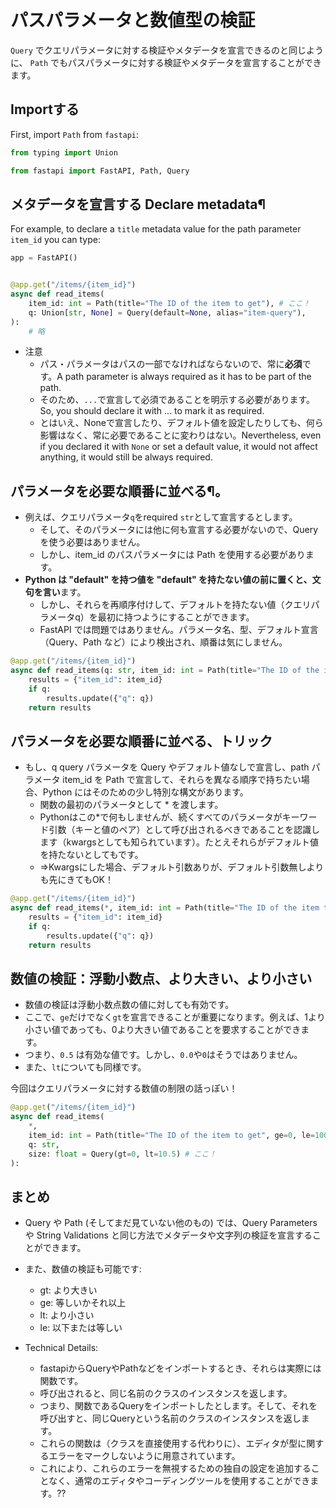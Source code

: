 # パスパラメータと数値型の検証

`Query` でクエリパラメータに対する検証やメタデータを宣言できるのと同じように、 `Path` でもパスパラメータに対する検証やメタデータを宣言することができます。

## Importする

First, import `Path` from `fastapi`:

```python
from typing import Union

from fastapi import FastAPI, Path, Query

```

## メタデータを宣言する Declare metadata¶

For example, to declare a `title` metadata value for the path parameter `item_id` you can type:

```python
app = FastAPI()


@app.get("/items/{item_id}")
async def read_items(
    item_id: int = Path(title="The ID of the item to get"), # ここ！
    q: Union[str, None] = Query(default=None, alias="item-query"),
):
    # 略
```

- 注意
  - パス・パラメータはパスの一部でなければならないので、常に**必須**です。A path parameter is always required as it has to be part of the path.
  - そのため、`...`で宣言して必須であることを明示する必要があります。So, you should declare it with ... to mark it as required.
  - とはいえ、Noneで宣言したり、デフォルト値を設定したりしても、何ら影響はなく、常に必要であることに変わりはない。Nevertheless, even if you declared it with `None` or set a default value, it would not affect anything, it would still be always required.

## パラメータを必要な順番に並べる¶。

- 例えば、クエリパラメータ`q`をrequired `str`として宣言するとします。
  - そして、そのパラメータには他に何も宣言する必要がないので、Queryを使う必要はありません。
  - しかし、item_id のパスパラメータには Path を使用する必要があります。
- **Python は "default" を持つ値を "default" を持たない値の前に置くと、文句を言い**ます。
  - しかし、それらを再順序付けして、デフォルトを持たない値（クエリパラメータq）を最初に持つようにすることができます。
  - FastAPI では問題ではありません。パラメータ名、型、デフォルト宣言（Query、Path など）により検出され、順番は気にしません。

```python
@app.get("/items/{item_id}")
async def read_items(q: str, item_id: int = Path(title="The ID of the item to get")): # ここ！
    results = {"item_id": item_id}
    if q:
        results.update({"q": q})
    return results
```

## パラメータを必要な順番に並べる、トリック

- もし、q query パラメータを Query やデフォルト値なしで宣言し、path パラメータ item_id を Path で宣言して、それらを異なる順序で持ちたい場合、Python にはそのための少し特別な構文があります。
  - 関数の最初のパラメータとして \* を渡します。
  - Pythonはこの\*で何もしませんが、続くすべてのパラメータがキーワード引数（キーと値のペア）として呼び出されるべきであることを認識します（kwargsとしても知られています）。たとえそれらがデフォルト値を持たないとしてもです。
  - =>Kwargsにした場合、デフォルト引数ありが、デフォルト引数無しよりも先にきてもOK！

```python
@app.get("/items/{item_id}")
async def read_items(*, item_id: int = Path(title="The ID of the item to get"), q: str): # ここ！
    results = {"item_id": item_id}
    if q:
        results.update({"q": q})
    return results
```

## 数値の検証：浮動小数点、より大きい、より小さい

- 数値の検証は浮動小数点数の値に対しても有効です。
- ここで、`ge`だけでなく`gt`を宣言できることが重要になります。例えば、1より小さい値であっても、0より大きい値であることを要求することができます。
- つまり、`0.5` は有効な値です。しかし、`0.0`や`0`はそうではありません。
- また、`lt`についても同様です。

今回はクエリパラメータに対する数値の制限の話っぽい！

```python
@app.get("/items/{item_id}")
async def read_items(
    *,
    item_id: int = Path(title="The ID of the item to get", ge=0, le=1000),
    q: str,
    size: float = Query(gt=0, lt=10.5) # ここ！
):
```

## まとめ
- Query や Path (そしてまだ見ていない他のもの) では、Query Parameters や String Validations と同じ方法でメタデータや文字列の検証を宣言することができます。
- また、数値の検証も可能です:
  - gt: より大きい
  - ge: 等しいかそれ以上
  - lt: より小さい
  - le: 以下または等しい

- Technical Details:
  - fastapiからQueryやPathなどをインポートするとき、それらは実際には関数です。
  - 呼び出されると、同じ名前のクラスのインスタンスを返します。
  - つまり、関数であるQueryをインポートしたとします。そして、それを呼び出すと、同じQueryという名前のクラスのインスタンスを返します。
  - これらの関数は（クラスを直接使用する代わりに）、エディタが型に関するエラーをマークしないように用意されています。
  - これにより、これらのエラーを無視するための独自の設定を追加することなく、通常のエディタやコーディングツールを使用することができます。??
